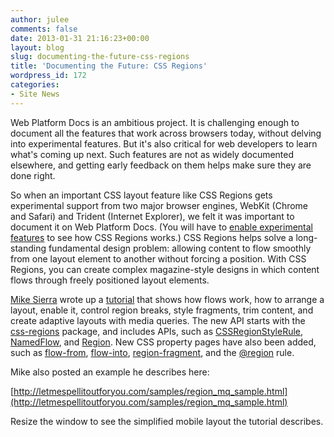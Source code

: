 ```yaml
---
author: julee
comments: false
date: 2013-01-31 21:16:23+00:00
layout: blog
slug: documenting-the-future-css-regions
title: 'Documenting the Future: CSS Regions'
wordpress_id: 172
categories:
- Site News
---
```


Web Platform Docs is an ambitious project. It is challenging enough to document all the features that work across browsers today, without delving into experimental features. But it's also critical for web developers to learn what's coming up next. Such features are not as widely documented elsewhere, and getting early feedback on them helps make sure they are done right.

So when an important CSS layout feature like CSS Regions gets experimental support from two major browser engines, WebKit (Chrome and Safari) and Trident (Internet Explorer), we felt it was important to document it on Web Platform Docs. (You will have to [enable experimental features](http://blogs.adobe.com/cantrell/archives/2012/07/all-about-chrome-flags.html) to see how CSS Regions works.) CSS Regions helps solve a long-standing fundamental design problem: allowing content to flow smoothly from one layout element to another without forcing a position. With CSS Regions, you can create complex magazine-style designs in which content flows through freely positioned layout elements.

[Mike Sierra](http://docs.webplatform.org/wiki/User:Sierra) wrote up a [tutorial](http://docs.webplatform.org/wiki/css/tutorials/css-regions) that shows how flows work, how to arrange a layout, enable it, control region breaks, style fragments, trim content, and create adaptive layouts with media queries. The new API starts with the [css-regions](http://docs.webplatform.org/wiki/apis/css-regions) package, and includes APIs, such as [CSSRegionStyleRule](http://docs.webplatform.org/wiki/apis/css-regions/CSSRegionStyleRule), [NamedFlow](http://docs.webplatform.org/wiki/apis/css-regions/NamedFlow), and [Region](http://docs.webplatform.org/wiki/apis/css-regions/Region). New CSS property pages have also been added, such as [flow-from](http://docs.webplatform.org/wiki/css/properties/flow-from), [flow-into](http://docs.webplatform.org/wiki/css/properties/flow-into), [region-fragment](http://docs.webplatform.org/wiki/css/properties/region-fragment), and the [@region](http://docs.webplatform.org/wiki/css/atrules/@region) rule.

Mike also posted an example he describes here:

[http://letmespellitoutforyou.com/samples/region_mq_sample.html](http://letmespellitoutforyou.com/samples/region_mq_sample.html)

Resize the window to see the simplified mobile layout the tutorial describes.
